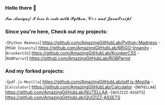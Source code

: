 ### Hello there 👋

𝓘𝓶 𝓐𝓶𝓲𝔂𝓪𝔃! 𝓘 𝓵𝓸𝓿𝓮 𝓽𝓸 𝓬𝓸𝓭𝓮 𝔀𝓲𝓽𝓱 𝓟𝔂𝓽𝓱𝓸𝓷, 𝓒++ 𝓪𝓷𝓭 𝓙𝓪𝓿𝓪𝓢𝓬𝓻𝓲𝓹𝓽

### Since you're here, Check out my projects:
-[`Python Madness`] https://github.com/AmazingGitHubLab/Python-Madness
-[`M5GO Insanity`] https://github.com/AmazingGitHubLab/M5GO-Insanity
-[`KrunkerCSS`] https://github.com/AmazingGitHubLab/KrunkerCSS
-[`RGBParrot`] https://github.com/AmazingGitHubLab/RGBParrot

### And my forked projects:
-[`pdf.js-Mozilla`] https://github.com/AmazingGitHubLab/pdf.js-Mozilla
-[`Calculator`] https://github.com/AmazingGitHubLab/Calculator
-[`NUTELLAA`] https://github.com/AmazingGitHubLab/NUTELLAA
-[`QUIZIZZ-ASSETS`] https://github.com/AmazingGitHubLab/QUIZIZZ-ASSETS
